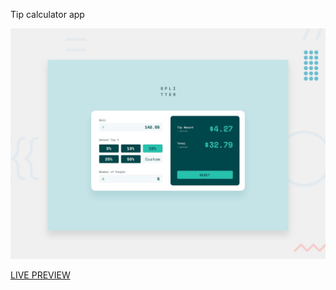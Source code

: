 Tip calculator app

![Design preview for the Tip calculator app coding challenge](./design/desktop-preview.jpg)

[LIVE PREVIEW](https://suhas991.github.io/Tip_Caluclator/)
